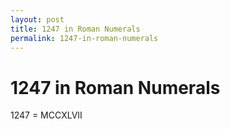```yaml
---
layout: post
title: 1247 in Roman Numerals
permalink: 1247-in-roman-numerals
---
```


# 1247 in Roman Numerals

1247 = MCCXLVII
